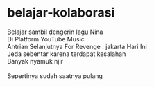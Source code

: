 # belajar-kolaborasi
Belajar sambil dengerin lagu Nina <br>
Di Platform YouTube Music <br>
Antrian Selanjutnya For Revenge : jakarta Hari Ini <br>
Jeda sebentar karena terdapat kesalahan <br>
Banyak nyamuk njir <br> <br>
Sepertinya sudah saatnya pulang
